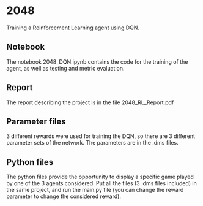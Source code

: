 # 2048

Training a Reinforcement Learning agent using DQN. 

## Notebook

The notebook 2048_DQN.ipynb contains the code for the training of the agent, as well as testing and metric evaluation. 

## Report

The report describing the project is in the file 2048_RL_Report.pdf

## Parameter files

3 different rewards were used for training the DQN, so there are 3 different parameter sets of the network. The parameters are in the .dms files.

## Python files

The python files provide the opportunity to display a specific game played by one of the 3 agents considered. Put all the files (3 .dms files included) in the same project, and run the main.py file (you can change the reward parameter to change the considered reward).
